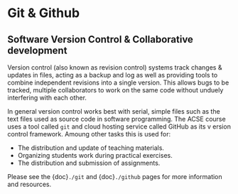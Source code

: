 # Git & Github

## Software Version Control & Collaborative development 

Version control (also known as revision control) systems track changes & updates in files, acting as a backup and log as well as providing tools to combine independent revisions into a single version. This allows bugs to be tracked, multiple collaborators to work on the same code without unduely interfering with each other.

In general version control works best with serial, simple files such as the text files used as source code in software programming. The ACSE course uses a tool called `git` and cloud hosting service called GitHub as its v ersion control framework. Amoung other tasks this is used for:

- The distribution and update of teaching materials.
- Organizing students work during practical exercises.
- The distribution and submission of assignments.

Please see the {doc}`./git` and {doc}`./github` pages for more information and resources.
